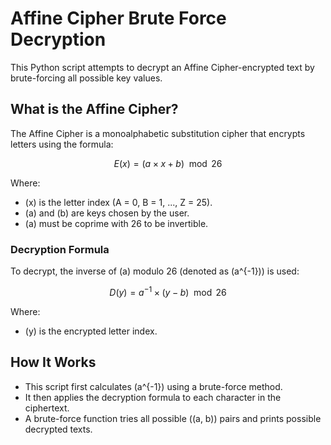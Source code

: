# Affine Cipher Brute Force Decryption

This Python script attempts to decrypt an Affine Cipher-encrypted text by brute-forcing all possible key values.

## What is the Affine Cipher?

The Affine Cipher is a monoalphabetic substitution cipher that encrypts letters using the formula:

$$
E(x) = (a \times x + b) \mod 26
$$

Where:

- \(x\) is the letter index (A = 0, B = 1, ..., Z = 25).
- \(a\) and \(b\) are keys chosen by the user.
- \(a\) must be coprime with 26 to be invertible.

### Decryption Formula

To decrypt, the inverse of \(a\) modulo 26 (denoted as \(a^{-1}\)) is used:

$$
D(y) = a^{-1} \times (y - b) \mod 26
$$

Where:

- \(y\) is the encrypted letter index.

## How It Works

- This script first calculates \(a^{-1}\) using a brute-force method.
- It then applies the decryption formula to each character in the ciphertext.
- A brute-force function tries all possible \((a, b)\) pairs and prints possible decrypted texts.

